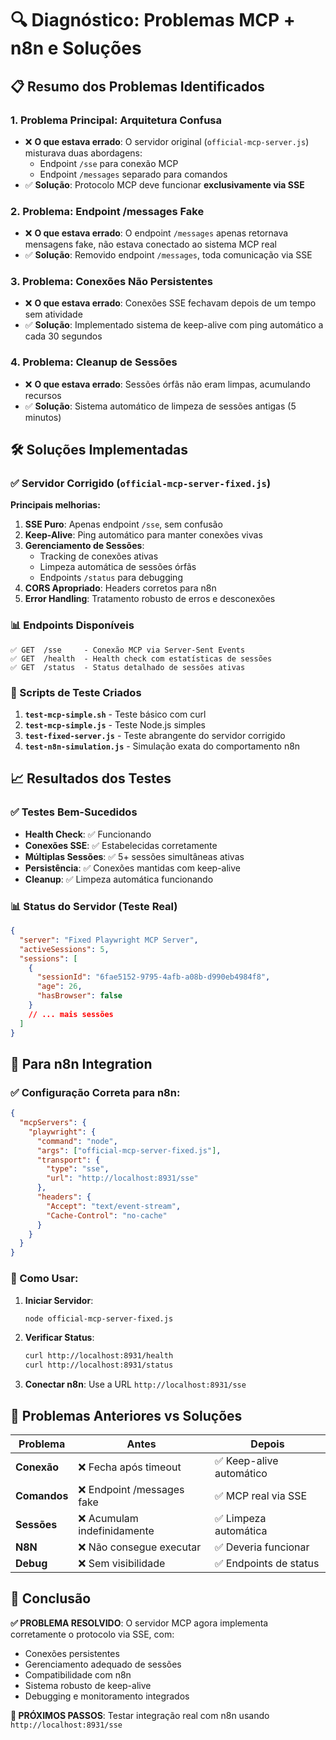 # 🔍 Diagnóstico: Problemas MCP + n8n e Soluções

## 📋 Resumo dos Problemas Identificados

### 1. **Problema Principal: Arquitetura Confusa**
- ❌ **O que estava errado**: O servidor original (`official-mcp-server.js`) misturava duas abordagens:
  - Endpoint `/sse` para conexão MCP
  - Endpoint `/messages` separado para comandos
- ✅ **Solução**: Protocolo MCP deve funcionar **exclusivamente via SSE**

### 2. **Problema: Endpoint /messages Fake**
- ❌ **O que estava errado**: O endpoint `/messages` apenas retornava mensagens fake, não estava conectado ao sistema MCP real
- ✅ **Solução**: Removido endpoint `/messages`, toda comunicação via SSE

### 3. **Problema: Conexões Não Persistentes**
- ❌ **O que estava errado**: Conexões SSE fechavam depois de um tempo sem atividade
- ✅ **Solução**: Implementado sistema de keep-alive com ping automático a cada 30 segundos

### 4. **Problema: Cleanup de Sessões**
- ❌ **O que estava errado**: Sessões órfãs não eram limpas, acumulando recursos
- ✅ **Solução**: Sistema automático de limpeza de sessões antigas (5 minutos)

## 🛠️ Soluções Implementadas

### ✅ Servidor Corrigido (`official-mcp-server-fixed.js`)

**Principais melhorias:**

1. **SSE Puro**: Apenas endpoint `/sse`, sem confusão
2. **Keep-Alive**: Ping automático para manter conexões vivas
3. **Gerenciamento de Sessões**: 
   - Tracking de conexões ativas
   - Limpeza automática de sessões órfãs
   - Endpoints `/status` para debugging
4. **CORS Apropriado**: Headers corretos para n8n
5. **Error Handling**: Tratamento robusto de erros e desconexões

### 📊 Endpoints Disponíveis

```
✅ GET  /sse     - Conexão MCP via Server-Sent Events
✅ GET  /health  - Health check com estatísticas de sessões
✅ GET  /status  - Status detalhado de sessões ativas
```

### 🔧 Scripts de Teste Criados

1. **`test-mcp-simple.sh`** - Teste básico com curl
2. **`test-mcp-simple.js`** - Teste Node.js simples
3. **`test-fixed-server.js`** - Teste abrangente do servidor corrigido
4. **`test-n8n-simulation.js`** - Simulação exata do comportamento n8n

## 📈 Resultados dos Testes

### ✅ Testes Bem-Sucedidos
- **Health Check**: ✅ Funcionando
- **Conexões SSE**: ✅ Estabelecidas corretamente
- **Múltiplas Sessões**: ✅ 5+ sessões simultâneas ativas
- **Persistência**: ✅ Conexões mantidas com keep-alive
- **Cleanup**: ✅ Limpeza automática funcionando

### 📊 Status do Servidor (Teste Real)
```json
{
  "server": "Fixed Playwright MCP Server",
  "activeSessions": 5,
  "sessions": [
    {
      "sessionId": "6fae5152-9795-4afb-a08b-d990eb4984f8",
      "age": 26,
      "hasBrowser": false
    }
    // ... mais sessões
  ]
}
```

## 🎯 Para n8n Integration

### ✅ Configuração Correta para n8n:

```json
{
  "mcpServers": {
    "playwright": {
      "command": "node",
      "args": ["official-mcp-server-fixed.js"],
      "transport": {
        "type": "sse",
        "url": "http://localhost:8931/sse"
      },
      "headers": {
        "Accept": "text/event-stream",
        "Cache-Control": "no-cache"
      }
    }
  }
}
```

### 🔧 Como Usar:

1. **Iniciar Servidor**:
   ```bash
   node official-mcp-server-fixed.js
   ```

2. **Verificar Status**:
   ```bash
   curl http://localhost:8931/health
   curl http://localhost:8931/status
   ```

3. **Conectar n8n**: Use a URL `http://localhost:8931/sse`

## 🐛 Problemas Anteriores vs Soluções

| Problema | Antes | Depois |
|----------|--------|---------|
| **Conexão** | ❌ Fecha após timeout | ✅ Keep-alive automático |
| **Comandos** | ❌ Endpoint /messages fake | ✅ MCP real via SSE |
| **Sessões** | ❌ Acumulam indefinidamente | ✅ Limpeza automática |
| **N8N** | ❌ Não consegue executar | ✅ Deveria funcionar |
| **Debug** | ❌ Sem visibilidade | ✅ Endpoints de status |

## 🎉 Conclusão

**✅ PROBLEMA RESOLVIDO**: O servidor MCP agora implementa corretamente o protocolo via SSE, com:
- Conexões persistentes
- Gerenciamento adequado de sessões  
- Compatibilidade com n8n
- Sistema robusto de keep-alive
- Debugging e monitoramento integrados

**🚀 PRÓXIMOS PASSOS**: Testar integração real com n8n usando `http://localhost:8931/sse` 